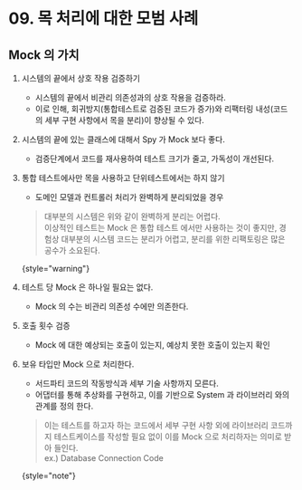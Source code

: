 # 09. 목 처리에 대한 모범 사례

## Mock 의 가치

1. 시스템의 끝에서 상호 작용 검증하기
    - 시스템의 끝에서 비관리 의존성과의 상호 작용을 검증하라.
    - 이로 인해, 회귀방지(통합테스트로 검증된 코드가 증가)와 리팩터링 내성(코드의 세부 구현 사항에서 목을 분리)이 향상될 수 있다.

2. 시스템의 끝에 있는 클래스에 대해서 Spy 가 Mock 보다 좋다.
    - 검증단계에서 코드를 재사용하여 테스트 크기가 줄고, 가독성이 개선된다.

3. 통합 테스트에사만 목을 사용하고 단위테스트에서는 하지 않기
    - 도메인 모델과 컨트롤러 처리가 완벽하게 분리되었을 경우
   > 대부분의 시스템은 위와 같이 완벽하게 분리는 어렵다.  
   > 이상적인 테스트는 Mock 은 통합 테스트 에서만 사용하는 것이 좋지만, 경험상 대부분의 시스템 코드는 분리가 어렵고, 분리를 위한 리팩토링은 많은 공수가 소요된다.
   >
   {style="warning"}

4. 테스트 당 Mock 은 하나일 필요는 없다.
    - Mock 의 수는 비관리 의존성 수에만 의존한다.

5. 호출 횟수 검증
    - Mock 에 대한 예상되는 호출이 있는지, 예상치 못한 호출이 있는지 확인

6. 보유 타입만 Mock 으로 처리한다.
    - 서드파티 코드의 작동방식과 세부 기술 사항까지 모른다.
    - 어댑터를 통해 추상화를 구현하고, 이를 기반으로 System 과 라이브러리 와의 관계를 정의 한다.
   > 이는 테스트를 하고자 하는 코드에서 세부 구현 사항 외에 라이브러리 코드까지 테스트케이스를 작성할 필요 없이 이를 Mock 으로 처리하자는 의미로 받아 들인다.  
   > ex.) Database Connection Code
   >
   {style="note"}